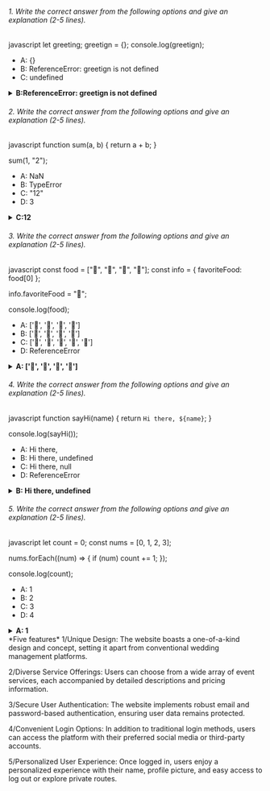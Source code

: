 ###### 1. Write the correct answer from the following options and give an explanation (2-5 lines).

javascript
let greeting;
greetign = {};
console.log(greetign);


- A: {}
- B: ReferenceError: greetign is not defined
- C: undefined

<details><summary><b>B:ReferenceError: greetign is not defined</b></summary>
<p>

#### Answer: ?

<i>In the code, there's a typo where greetign is used instead of greeting.
JavaScript will throw a ReferenceError because greetign is not defined.</i>

</p>
</details>

###### 2. Write the correct answer from the following options and give an explanation (2-5 lines).

javascript
function sum(a, b) {
  return a + b;
}

sum(1, "2");


- A: NaN
- B: TypeError
- C: "12"
- D: 3

<details><summary><b>C:12</b></summary>
<p>

#### Answer: ?

<i>JavaScript is dynamically typed, and it will perform type coercion when trying to add a number and a string.
In this case, the number 1 will be implicitly converted to a string, and then the two strings will be concatenated, resulting in "12".</i>

</p>
</details>

###### 3. Write the correct answer from the following options and give an explanation (2-5 lines).

javascript
const food = ["🍕", "🍫", "🥑", "🍔"];
const info = { favoriteFood: food[0] };

info.favoriteFood = "🍝";

console.log(food);


- A: ['🍕', '🍫', '🥑', '🍔']
- B: ['🍝', '🍫', '🥑', '🍔']
- C: ['🍝', '🍕', '🍫', '🥑', '🍔']
- D: ReferenceError

<details><summary><b> A: ['🍕', '🍫', '🥑', '🍔']</b></summary>
<p>

#### Answer: ?

<i>The info.favoriteFood property is initially set to the first element of the food array, which is "🍕".
Later, it is reassigned to "🍝", but this change doesn't affect the food array, so it remains ['🍕', '🍫', '🥑', '🍔'].</i>

</p>
</details>

###### 4. Write the correct answer from the following options and give an explanation (2-5 lines).

javascript
function sayHi(name) {
  return `Hi there, ${name}`;
}

console.log(sayHi());


- A: Hi there,
- B: Hi there, undefined
- C: Hi there, null
- D: ReferenceError

<details><summary><b>B: Hi there, undefined</b></summary>
<p>

#### Answer: ?

<i>The sayHi function expects a name parameter, but when it is called with no arguments (sayHi()), name is undefined.
The function still executes, but name is undefined, so the result is "Hi there, undefined".</i>

</p>
</details>

###### 5. Write the correct answer from the following options and give an explanation (2-5 lines).

javascript
let count = 0;
const nums = [0, 1, 2, 3];

nums.forEach((num) => {
  if (num) count += 1;
});

console.log(count);


- A: 1
- B: 2
- C: 3
- D: 4

<details><summary><b>A: 1</b></summary>
<p>

#### Answer: ?

<i>The forEach method iterates through the nums array and counts the number of truthy values.
In JavaScript, 0 is considered falsy, and all other numbers are truthy.
So, there is only one truthy value (1) in the array, resulting in a count of 1.</i>

</p>
</details>
*Five features*
1/Unique Design: The website boasts a one-of-a-kind design and concept, setting it apart from conventional wedding management platforms.

2/Diverse Service Offerings: Users can choose from a wide array of event services, each accompanied by detailed descriptions and pricing information.

3/Secure User Authentication: The website implements robust email and password-based authentication, ensuring user data remains protected.

4/Convenient Login Options: In addition to traditional login methods, users can access the platform with their preferred social media or third-party accounts.

5/Personalized User Experience: Once logged in, users enjoy a personalized experience with their name, profile picture, and easy access to log out or explore private routes.